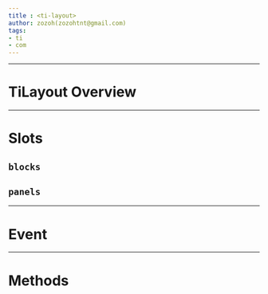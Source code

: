 ```yaml
---
title : <ti-layout>
author: zozoh(zozohtnt@gmail.com)
tags:
- ti
- com
---
```


-------------------------------------------------
# TiLayout Overview


-------------------------------------------------
# Slots

## `blocks`

## `panels`

-------------------------------------------------
# Event


-------------------------------------------------
# Methods
